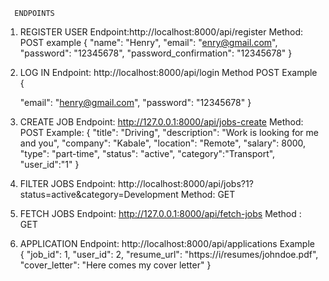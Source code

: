       ENDPOINTS

1. REGISTER USER
Endpoint:http://localhost:8000/api/register
Method: POST
example
{
    "name": "Henry",
    "email": "enry@gmail.com",
    "password": "12345678",
    "password_confirmation": "12345678"
}

2. LOG IN
Endpoint: http://localhost:8000/api/login
Method POST
Example
{
    
    "email": "henry@gmail.com",
    "password": "12345678"
}

3. CREATE JOB
Endpoint: http://127.0.0.1:8000/api/jobs-create
Method: POST
Example:
{
    "title": "Driving",
    "description": "Work is looking for me and you",
    "company": "Kabale",
    "location": "Remote",
    "salary": 8000,
    "type": "part-time",
    "status": "active",
    "category":"Transport",
    "user_id":"1"
}

4. FILTER JOBS
Endpoint: http://localhost:8000/api/jobs?1?status=active&category=Development
Method: GET

5. FETCH JOBS
Endpoint: http://127.0.0.1:8000/api/fetch-jobs
Method : GET

6. APPLICATION 
Endpoint: http://localhost:8000/api/applications
Example
{
  "job_id": 1,
  "user_id": 2,
  "resume_url": "https://i/resumes/johndoe.pdf",
  "cover_letter": "Here comes my cover letter"
}
